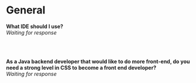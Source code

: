 # General

**What IDE should I use?**  
 _Waiting for response_

<br/><br/>

**As a Java backend developer that would like to do more front-end, do you need a strong level in CSS to become a front end developer?**  
 _Waiting for response_

